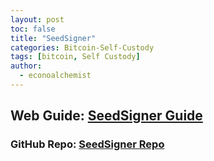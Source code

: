 ```yaml
---
layout: post
toc: false
title: "SeedSigner"
categories: Bitcoin-Self-Custody
tags: [bitcoin, Self Custody]
author:
  - econoalchemist
---
```

## Web Guide: [SeedSigner Guide](https://seedsigner.econoalchemist.com)
### GitHub Repo: [SeedSigner Repo](https://github.com/econoalchemist/SeedSigner)
